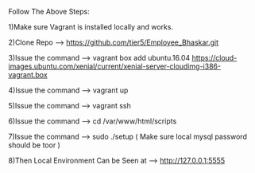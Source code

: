 Follow The Above Steps:

1)Make sure Vagrant is installed locally and works.

2)Clone Repo --> https://github.com/tier5/Employee_Bhaskar.git
 
3)Issue the command --> vagrant box add ubuntu.16.04 https://cloud-images.ubuntu.com/xenial/current/xenial-server-cloudimg-i386-vagrant.box

4)Issue the command --> vagrant up

5)Issue the command --> vagrant ssh

6)Issue the command --> cd /var/www/html/scripts 

7)Issue the command --> sudo ./setup ( Make sure local mysql password should be toor )

8)Then Local Environment Can be Seen at --> http://127.0.0.1:5555
